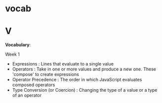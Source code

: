 # vocab

# V

__Vocabulary__: 
 
 Week 1 
* Expressions : Lines that evaluate to a single value 
* Operators : Take in one or more values and produce a new one. These 'compose' to create expressions
* Operator Precedence : The order in which JavaScript evaluates composed operators
* Type Conversion (or Coercion) : Changing the type of a value or a type of an operator
